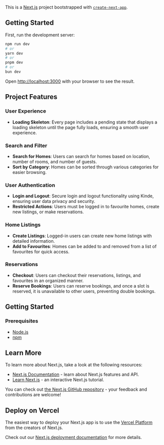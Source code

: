 This is a [Next.js](https://nextjs.org/) project bootstrapped with [`create-next-app`](https://github.com/vercel/next.js/tree/canary/packages/create-next-app).

## Getting Started

First, run the development server:

```bash
npm run dev
# or
yarn dev
# or
pnpm dev
# or
bun dev
```

Open [http://localhost:3000](http://localhost:3000) with your browser to see the result.

## Project Features
### User Experience
- **Loading Skeleton**: Every page includes a pending state that displays a loading skeleton until the page fully loads, ensuring a smooth user experience.

### Search and Filter
- **Search for Homes**: Users can search for homes based on location, number of rooms, and number of guests.
- **Sort by Category**: Homes can be sorted through various categories for easier browsing.

### User Authentication
- **Login and Logout**: Secure login and logout functionality using Kinde, ensuring user data privacy and security.
- **Restricted Actions**: Users must be logged in to favourite homes, create new listings, or make reservations.

### Home Listings
- **Create Listings**: Logged-in users can create new home listings with detailed information.
- **Add to Favourites**: Homes can be added to and removed from a list of favourites for quick access.

### Reservations
- **Checkout**: Users can checkout their reservations, listings, and favourites in an organized manner.
- **Reserve Bookings**: Users can reserve bookings, and once a slot is reserved, it is unavailable to other users, preventing double bookings.

## Getting Started

### Prerequisites
- [Node.js](https://nodejs.org/)
- [npm](https://www.npmjs.com/)

## Learn More

To learn more about Next.js, take a look at the following resources:

- [Next.js Documentation](https://nextjs.org/docs) - learn about Next.js features and API.
- [Learn Next.js](https://nextjs.org/learn) - an interactive Next.js tutorial.

You can check out [the Next.js GitHub repository](https://github.com/vercel/next.js/) - your feedback and contributions are welcome!

## Deploy on Vercel

The easiest way to deploy your Next.js app is to use the [Vercel Platform](https://vercel.com/new?utm_medium=default-template&filter=next.js&utm_source=create-next-app&utm_campaign=create-next-app-readme) from the creators of Next.js.

Check out our [Next.js deployment documentation](https://nextjs.org/docs/deployment) for more details.
